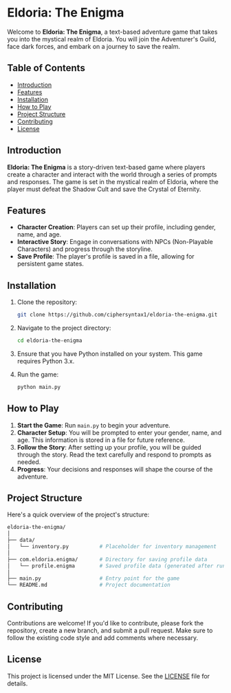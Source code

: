 # Eldoria: The Enigma

Welcome to **Eldoria: The Enigma**, a text-based adventure game that takes you into the mystical realm of Eldoria. You will join the Adventurer's Guild, face dark forces, and embark on a journey to save the realm.

## Table of Contents

- [Introduction](#introduction)
- [Features](#features)
- [Installation](#installation)
- [How to Play](#how-to-play)
- [Project Structure](#project-structure)
- [Contributing](#contributing)
- [License](#license)

## Introduction

**Eldoria: The Enigma** is a story-driven text-based game where players create a character and interact with the world through a series of prompts and responses. The game is set in the mystical realm of Eldoria, where the player must defeat the Shadow Cult and save the Crystal of Eternity.

## Features

- **Character Creation**: Players can set up their profile, including gender, name, and age.
- **Interactive Story**: Engage in conversations with NPCs (Non-Playable Characters) and progress through the storyline.
- **Save Profile**: The player's profile is saved in a file, allowing for persistent game states.

## Installation

1. Clone the repository:

    ```bash
    git clone https://github.com/ciphersyntax1/eldoria-the-enigma.git
    ```

2. Navigate to the project directory:

    ```bash
    cd eldoria-the-enigma
    ```

3. Ensure that you have Python installed on your system. This game requires Python 3.x.

4. Run the game:

    ```bash
    python main.py
    ```

## How to Play

1. **Start the Game**: Run `main.py` to begin your adventure.
2. **Character Setup**: You will be prompted to enter your gender, name, and age. This information is stored in a file for future reference.
3. **Follow the Story**: After setting up your profile, you will be guided through the story. Read the text carefully and respond to prompts as needed.
4. **Progress**: Your decisions and responses will shape the course of the adventure.

## Project Structure

Here's a quick overview of the project's structure:

```bash
eldoria-the-enigma/
│
├── data/
│   └── inventory.py          # Placeholder for inventory management
│
├── com.eldoria.enigma/       # Directory for saving profile data
│   └── profile.enigma        # Saved profile data (generated after running the game)
│
├── main.py                   # Entry point for the game
└── README.md                 # Project documentation
```

## Contributing

Contributions are welcome! If you'd like to contribute, please fork the repository, create a new branch, and submit a pull request. Make sure to follow the existing code style and add comments where necessary.

## License

This project is licensed under the MIT License. See the [LICENSE](LICENSE) file for details.
